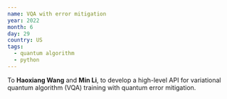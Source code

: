 ```yaml
---
name: VQA with error mitigation
year: 2022
month: 6
day: 29
country: US
tags:
  - quantum algorithm
  - python
---
```

To **Haoxiang Wang** and **Min Li**, to develop a high-level API for variational quantum algorithm (VQA) training with quantum error mitigation.
